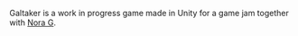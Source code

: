Galtaker is a work in progress game made in Unity for a game jam together with [Nora G](https://www.artstation.com/noroalia). 